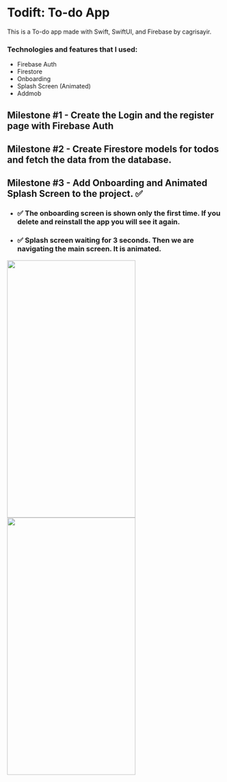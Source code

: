 # Todift: To-do App 

This is a To-do app made with Swift, SwiftUI, and Firebase by cagrisayir. 

### Technologies and features that I used: 
* Firebase Auth
* Firestore
* Onboarding
* Splash Screen (Animated)
* Addmob

## Milestone #1 - Create the Login and the register page with Firebase Auth

## Milestone #2 - Create Firestore models for todos and fetch the data from the database. 

## Milestone #3 - Add Onboarding and Animated Splash Screen to the project. ✅ 
* ### ✅ The onboarding screen is shown only the first time. If you delete and reinstall the app you will see it again.
* ### ✅ Splash screen waiting for 3 seconds. Then we are navigating the main screen. It is animated. 
<img src="https://github.com/cagrisayir/Todift/assets/44059539/0416a71f-0925-444e-a454-50167d846239" width="300" height="600" /> <img src="https://github.com/cagrisayir/Todift/assets/44059539/86185898-12fa-49d8-8630-125a2aa61470" width="300" height="600" />


